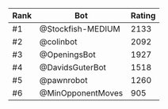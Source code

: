 Rank|Bot|Rating
---|---|---
#1|@Stockfish-MEDIUM|2133
#2|@colinbot|2092
#3|@OpeningsBot|1927
#4|@DavidsGuterBot|1518
#5|@pawnrobot|1260
#6|@MinOpponentMoves|905
